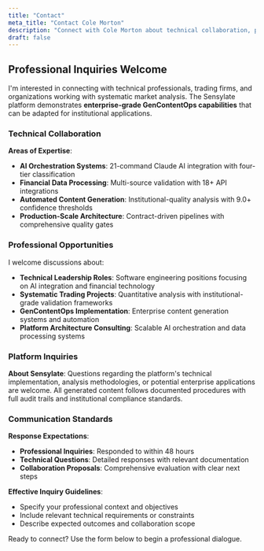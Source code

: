 ```yaml
---
title: "Contact"
meta_title: "Contact Cole Morton"
description: "Connect with Cole Morton about technical collaboration, professional opportunities, or Sensylate platform inquiries. Enterprise-grade GenContentOps expertise available for systematic trading analysis projects."
draft: false
---
```


## Professional Inquiries Welcome

I'm interested in connecting with technical professionals, trading firms, and organizations working with systematic market analysis. The Sensylate platform demonstrates **enterprise-grade GenContentOps capabilities** that can be adapted for institutional applications.

### Technical Collaboration

**Areas of Expertise**:

- **AI Orchestration Systems**: 21-command Claude AI integration with four-tier classification
- **Financial Data Processing**: Multi-source validation with 18+ API integrations
- **Automated Content Generation**: Institutional-quality analysis with 9.0+ confidence thresholds
- **Production-Scale Architecture**: Contract-driven pipelines with comprehensive quality gates

### Professional Opportunities

I welcome discussions about:

- **Technical Leadership Roles**: Software engineering positions focusing on AI integration and financial technology
- **Systematic Trading Projects**: Quantitative analysis with institutional-grade validation frameworks
- **GenContentOps Implementation**: Enterprise content generation systems and automation
- **Platform Architecture Consulting**: Scalable AI orchestration and data processing systems

### Platform Inquiries

**About Sensylate**: Questions regarding the platform's technical implementation, analysis methodologies, or potential enterprise applications are welcome. All generated content follows documented procedures with full audit trails and institutional compliance standards.

### Communication Standards

**Response Expectations**:

- **Professional Inquiries**: Responded to within 48 hours
- **Technical Questions**: Detailed responses with relevant documentation
- **Collaboration Proposals**: Comprehensive evaluation with clear next steps

**Effective Inquiry Guidelines**:

- Specify your professional context and objectives
- Include relevant technical requirements or constraints
- Describe expected outcomes and collaboration scope

Ready to connect? Use the form below to begin a professional dialogue.
